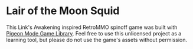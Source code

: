 # Lair of the Moon Squid
This Link's Awakening inspired RetroMMO spinoff game was built with [Pigeon Mode Game Library](https://github.com/evannorton/Pigeon-Mode-Game-Framework). Feel free to use this unlicensed project as a learning tool, but please do not use the game's assets without permission.
